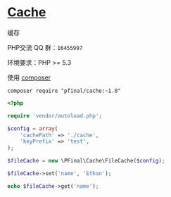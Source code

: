 # [Cache](http://pfinal.cn)

缓存

PHP交流 QQ 群：`16455997`

环境要求：PHP >= 5.3

使用 [composer](https://getcomposer.org/)

  ```shell
  composer require "pfinal/cache:~1.0"
  ```

  ```php
  <?php

  require 'vendor/autoload.php';

  $config = array(
      'cachePath' => './cache',
      'keyPrefix' => 'test',
  );

  $fileCache = new \PFinal\Cache\FileCache($config);

  $fileCache->set('name', 'Ethan');

  echo $fileCache->get('name');

  ```